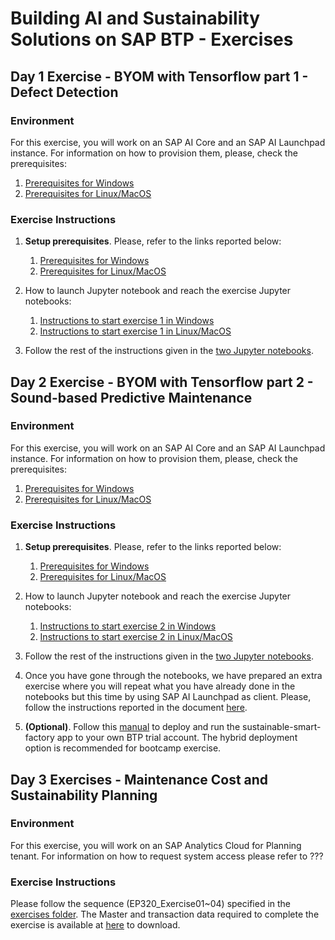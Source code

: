 # Building AI and Sustainability Solutions on SAP BTP - Exercises


## Day 1 Exercise - BYOM with Tensorflow part 1 - Defect Detection

### Environment

For this exercise, you will work on an SAP AI Core and an SAP AI Launchpad instance. 
For information on how to provision them, please, check the prerequisites:

1. [Prerequisites for Windows](../prerequisites/prerequisites_win.md)
2. [Prerequisites for Linux/MacOS](../prerequisites/prerequisites.md)

### Exercise Instructions

1. **Setup prerequisites**. Please, refer to the links reported below:
    1. [Prerequisites for Windows](../prerequisites/prerequisites_win.md)
    2. [Prerequisites for Linux/MacOS](../prerequisites/prerequisites.md)
    
2. How to launch Jupyter notebook and reach the exercise Jupyter notebooks:
    1. [Instructions to start exercise 1 in Windows](../prerequisites/prerequisites_win.md#exercises---byom-with-tensorflow)
    2. [Instructions to start exercise 1 in Linux/MacOS](../prerequisites/prerequisites.md#exercises---byom-with-tensorflow)

3. Follow the rest of the instructions given in the [two Jupyter notebooks](../src/ai-models/defect-detection/exercises).


## Day 2 Exercise - BYOM with Tensorflow part 2 - Sound-based Predictive Maintenance

### Environment

For this exercise, you will work on an SAP AI Core and an SAP AI Launchpad instance. 
For information on how to provision them, please, check the prerequisites:

1. [Prerequisites for Windows](../prerequisites/prerequisites_win.md)
2. [Prerequisites for Linux/MacOS](../prerequisites/prerequisites.md)

### Exercise Instructions

1. **Setup prerequisites**. Please, refer to the links reported below:
    1. [Prerequisites for Windows](../prerequisites/prerequisites_win.md)
    2. [Prerequisites for Linux/MacOS](../prerequisites/prerequisites.md)
    
2. How to launch Jupyter notebook and reach the exercise Jupyter notebooks:
    1. [Instructions to start exercise 2 in Windows](../prerequisites/prerequisites_win.md#exercises---byom-with-tensorflow)
    2. [Instructions to start exercise 2 in Linux/MacOS](../prerequisites/prerequisites.md#exercises---byom-with-tensorflow)
    
3. Follow the rest of the instructions given in the [two Jupyter notebooks](../src/ai-models/predictive-maintenance/exercises).

4. Once you have gone through the notebooks, we have prepared an extra exercise where you will repeat what you have already done in the notebooks but this time by using SAP AI Launchpad as client. Please, follow the instructions reported in the document [here](./02-ai-and-sustainability/AI210-Exercise02-BYOM_sound_based_pdm_with_SAP_AI_Launchpad_v2.pdf).

5. **(Optional)**. Follow this [manual](../src/sustainable-smart-factory-app/README.md) to deploy and run the sustainable-smart-factory app to your own BTP trial account. The hybrid deployment option is recommended for bootcamp exercise.


## Day 3 Exercises - Maintenance Cost and Sustainability Planning

### Environment

For this exercise, you will work on an SAP Analytics Cloud for Planning tenant. 
For information on how to request system access please refer to ???

### Exercise Instructions

Please follow the sequence (EP320_Exercise01~04) specified in the [exercises folder](./03-collaborative-enterprise-planning).
The Master and transaction data required to complete the exercise is available at [here](./03-collaborative-enterprise-planning) to download.
